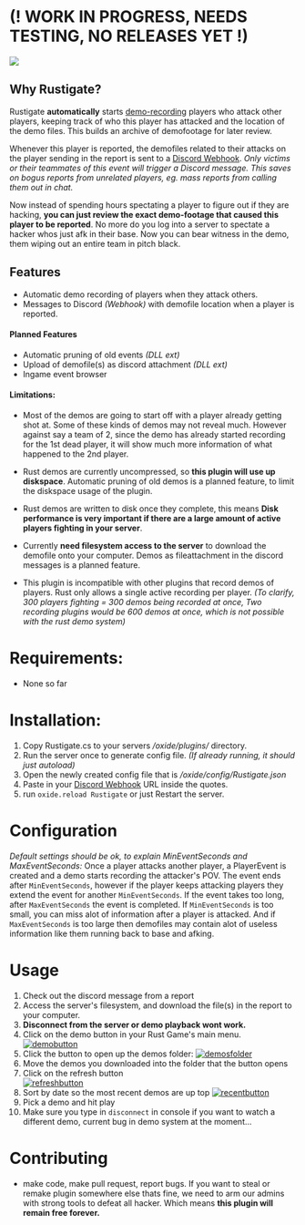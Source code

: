 # (! WORK IN PROGRESS, NEEDS TESTING, NO RELEASES YET !)

 ![](https://img.shields.io/github/release/Rustigate/editor.md.svg) 
## Why Rustigate?
Rustigate **automatically** starts [demo-recording](https://wiki.facepunch.com/rust/Demos "demo-recording") players who attack other players, keeping track of who this player has attacked and the location of the demo files. This builds an archive of demofootage for later review.

Whenever this player is reported, the demofiles related to their attacks on the player sending in the report is sent to a [Discord Webhook](https://support.discord.com/hc/en-us/articles/228383668-Intro-to-Webhooks "Discord Webhook"). 
*Only victims or their teammates of this event will trigger a Discord message. This saves on bogus reports from unrelated players, eg. mass reports from calling them out in chat.*

Now instead of spending hours spectating a player to figure out if they are hacking, **you can just review the exact demo-footage that caused this player to be reported**. No more do you log into a server to spectate a hacker whos just afk in their base. Now you can bear witness in the demo, them wiping out an entire team in pitch black.


## Features
- Automatic demo recording of players when they attack others.
- Messages to Discord *(Webhook)* with demofile location when a player is reported.

#### Planned Features
- Automatic pruning of old events *(DLL ext)*
- Upload of demofile(s) as discord attachment *(DLL ext)*
- Ingame event browser 

#### Limitations:
- Most of the demos are going to start off with a player already getting shot at. Some of these kinds of demos may not reveal much. However against say a team of 2, since the demo has already started recording for the 1st dead player, it will show much more information of what happened to the 2nd player.
- Rust demos are currently uncompressed, so **this plugin will use up diskspace**. Automatic pruning of old demos is a planned feature, to limit the diskspace usage of the plugin.
- Rust demos are written to disk once they complete, this means **Disk performance is very important if there are a large amount of active players fighting in your server**.

- Currently **need filesystem access to the server** to download the demofile onto your computer. Demos as fileattachment in the discord messages is a planned feature.

- This plugin is incompatible with other plugins that record demos of players. Rust only allows a single active recording per player. *(To clarify, 300 players fighting = 300 demos being recorded at once, Two recording plugins would be 600 demos at once, which is not possible with the rust demo system)*

# Requirements:
- None so far

# Installation:
1. Copy Rustigate.cs to your servers */oxide/plugins/* directory.
2. Run the server once to generate config file. *(If already running, it should just autoload)*
3. Open the newly created config file that is */oxide/config/Rustigate.json*
4. Paste in your [Discord Webhook](https://support.discord.com/hc/en-us/articles/228383668-Intro-to-Webhooks "Discord Webhook") URL inside the quotes.
5. run `oxide.reload Rustigate` or just Restart the server.

# Configuration
*Default settings should be ok, to explain MinEventSeconds and MaxEventSeconds:*
Once a player attacks another player, a PlayerEvent is created and a demo starts recording the attacker's POV. The event ends after `MinEventSeconds`, however if the player keeps attacking players they extend the event for another `MinEventSeconds`. If the event takes too long, after `MaxEventSeconds` the event is completed. 
If `MinEventSeconds` is too small, you can miss alot of information after a player is attacked. And if `MaxEventSeconds` is too large then demofiles may contain alot of useless information like them running back to base and afking.

# Usage
1. Check out the discord message from a report
2. Access the server's filesystem, and download the file(s) in the report to your computer.
3. **Disconnect from the server or demo playback wont work.**
4. Click on the demo button in your Rust Game's main menu.
[![demobutton](https://i.imgur.com/dF3cknZ.png "demobutton")](https://i.imgur.com/dF3cknZ.png "demobutton")
5. Click the button to open up the demos folder:
[![demosfolder](https://i.imgur.com/hV6siWg.png "demosfolder")](https://i.imgur.com/hV6siWg.png "demosfolder")
6. Move the demos you downloaded into the folder that the button opens
7. Click on the refresh button  
[![refreshbutton](https://i.imgur.com/WEmYfQz.png "refreshbutton")](https://i.imgur.com/WEmYfQz.png "refreshbutton")
8. Sort by date so the most recent demos are up top
[![recentbutton](https://i.imgur.com/l5fmvLG.png "recentbutton")](https://i.imgur.com/l5fmvLG.png "recentbutton")
9. Pick a demo and hit play
10. Make sure you type in `disconnect` in console if you want to watch a different demo, current bug in demo system at the moment...

# Contributing
- make code, make pull request, report bugs. If you want to steal or remake plugin somewhere else thats fine, we need to arm our admins with strong tools to defeat all hacker. Which means **this plugin will remain free forever.**